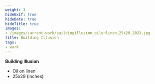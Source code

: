 ```yaml
---
weight: 3
hideExif: true
hideDate: true
hideTitle: true
images:
- /images/current-work/buildingillusion_oilonlinen_25x29_2023.jpg
title: Building Illusion
tags:
- work
---
```

**Building Illusion**
- Oil on linen
- 25x29 (inches)